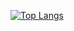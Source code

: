 [![Top Langs](https://github-readme-stats.vercel.app/api/top-langs/?username=mhint&count_private=true&show_icons=true&theme=github_dark&hide=css,html&&layout=compact)](https://github.com/anuraghazra/github-readme-stats)
